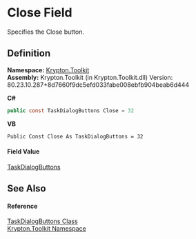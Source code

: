 # Close Field


Specifies the Close button.



## Definition
**Namespace:** <a href="79d2eac2-21f4-54ff-7552-b20c33c30600.md">Krypton.Toolkit</a>  
**Assembly:** Krypton.Toolkit (in Krypton.Toolkit.dll) Version: 80.23.10.287+8d7660f9dc5efd033fabe008ebfb904beab6d444

**C#**
``` C#
public const TaskDialogButtons Close = 32
```
**VB**
``` VB
Public Const Close As TaskDialogButtons = 32
```



#### Field Value
<a href="df351125-7dc4-40e5-522d-a50a0002ae2c.md">TaskDialogButtons</a>

## See Also


#### Reference
<a href="df351125-7dc4-40e5-522d-a50a0002ae2c.md">TaskDialogButtons Class</a>  
<a href="79d2eac2-21f4-54ff-7552-b20c33c30600.md">Krypton.Toolkit Namespace</a>  
